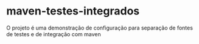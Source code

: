 maven-testes-integrados
=======================

O projeto é uma demonstração de configuração para separação de fontes de testes e de integração com maven